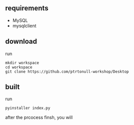 ## requirements
- MySQL
- mysqlclient
## download
run
```
mkdir workspace
cd workspace
git clone https://github.com/ptrtonull-workshop/Desktop
```
## built
run
```
pyinstaller index.py
```
after the prcocess finsh, you will 